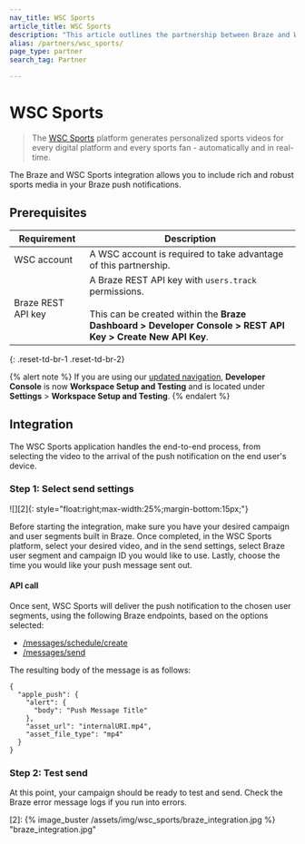 ```yaml
---
nav_title: WSC Sports
article_title: WSC Sports
description: "This article outlines the partnership between Braze and WSC Sports, a sports video platform that allows you to include rich and robust sports media in your Braze push notifications."
alias: /partners/wsc_sports/
page_type: partner
search_tag: Partner

---
```


# WSC Sports

> The [WSC Sports][1] platform generates personalized sports videos for every digital platform and every sports fan - automatically and in real-time. 

The Braze and WSC Sports integration allows you to include rich and robust sports media in your Braze push notifications. 

## Prerequisites

| Requirement | Description |
| ----------- | ----------- |
| WSC account | A WSC account is required to take advantage of this partnership. |
| Braze REST API key | A Braze REST API key with `users.track` permissions. <br><br> This can be created within the **Braze Dashboard > Developer Console > REST API Key > Create New API Key**. |
{: .reset-td-br-1 .reset-td-br-2}

{% alert note %}
If you are using our [updated navigation]({{site.baseurl}}/navigation/), **Developer Console** is now **Workspace Setup and Testing** and is located under **Settings** > **Workspace Setup and Testing**.
{% endalert %}

## Integration

The WSC Sports application handles the end-to-end process, from selecting the video to the arrival of the push notification on the end user's device. 

### Step 1: Select send settings

![][2]{: style="float:right;max-width:25%;margin-bottom:15px;"}

Before starting the integration, make sure you have your desired campaign and user segments built in Braze. Once completed, in the WSC Sports platform, select your desired video, and in the send settings, select Braze user segment and campaign ID you would like to use. Lastly, choose the time you would like your push message sent out. 

#### API call

Once sent, WSC Sports will deliver the push notification to the chosen user segments, using the following Braze endpoints, based on the options selected:
- [/messages/schedule/create]({{site.baseurl}}/api/endpoints/messaging/schedule_messages/post_schedule_messages#create-scheduled-messages)
- [/messages/send]({{site.baseurl}}/api/endpoints/messaging/send_messages/post_send_messages#sending-messages-immediately-via-api-only)

The resulting body of the message is as follows: 
```
{
  "apple_push": {
    "alert": {
      "body": "Push Message Title"
    },
    "asset_url": "internalURI.mp4",
    "asset_file_type": "mp4"
  }
}
```

### Step 2: Test send

At this point, your campaign should be ready to test and send. Check the Braze error message logs if you run into errors. 

[1]: https://wsc-sports.com/
[2]: {% image_buster /assets/img/wsc_sports/braze_integration.jpg %} "braze_integration.jpg"